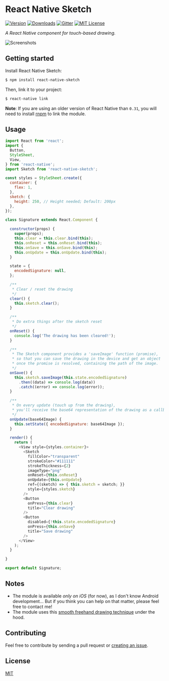 # React Native Sketch

[![Version](https://img.shields.io/npm/v/react-native-sketch.svg?style=flat-square)](http://npm.im/react-native-sketch)
[![Downloads](https://img.shields.io/npm/dm/react-native-sketch.svg?style=flat-square)](http://npm.im/react-native-sketch)
[![Gitter](https://img.shields.io/badge/chat-on%20gitter-1dce73.svg?style=flat-square)](https://gitter.im/jgrancher/react-native-sketch)
[![MIT License](https://img.shields.io/npm/l/react-native-sketch.svg?style=flat-square)](http://opensource.org/licenses/MIT)

*A React Native component for touch-based drawing.*

![Screenshots](https://cloud.githubusercontent.com/assets/5517450/15202227/ca865758-183b-11e6-8c4e-41080bc04538.jpg "Disclaimer: This is not my signature ;)")

## Getting started

Install React Native Sketch:
```bash
$ npm install react-native-sketch
```

Then, link it to your project:
```bash
$ react-native link
```

**Note**: If you are using an older version of React Native than `0.31`, you will need to install [rnpm](https://github.com/rnpm/rnpm) to link the module.

## Usage

```javascript
import React from 'react';
import {
  Button,
  StyleSheet,
  View,
} from 'react-native';
import Sketch from 'react-native-sketch';

const styles = StyleSheet.create({
  container: {
    flex: 1,
  },
  sketch: {
    height: 250, // Height needed; Default: 200px
  },
});

class Signature extends React.Component {

  constructor(props) {
    super(props);
    this.clear = this.clear.bind(this);
    this.onReset = this.onReset.bind(this);
    this.onSave = this.onSave.bind(this);
    this.onUpdate = this.onUpdate.bind(this);
  }

  state = {
    encodedSignature: null,
  };

  /**
   * Clear / reset the drawing
   */
  clear() {
    this.sketch.clear();
  }

  /**
   * Do extra things after the sketch reset
   */
  onReset() {
    console.log('The drawing has been cleared!');
  }

  /**
   * The Sketch component provides a 'saveImage' function (promise),
   * so that you can save the drawing in the device and get an object
   * once the promise is resolved, containing the path of the image.
   */
  onSave() {
    this.sketch.saveImage(this.state.encodedSignature)
      .then((data) => console.log(data))
      .catch((error) => console.log(error));
  }

  /**
   * On every update (touch up from the drawing),
   * you'll receive the base64 representation of the drawing as a callback.
   */
  onUpdate(base64Image) {
    this.setState({ encodedSignature: base64Image });
  }

  render() {
    return (
      <View style={styles.container}>
        <Sketch
          fillColor="transparent"
          strokeColor="#111111"
          strokeThickness={2}
          imageType="png"
          onReset={this.onReset}
          onUpdate={this.onUpdate}
          ref={(sketch) => { this.sketch = sketch; }}
          style={styles.sketch}
        />
        <Button
          onPress={this.clear}
          title="Clear drawing"
        />
        <Button
          disabled={!this.state.encodedSignature}
          onPress={this.onSave}
          title="Save drawing"
        />
      </View>
    );
  }

}

export default Signature;
```

## Notes

- The module is available *only on iOS* (for now), as I don't know Android development... But if you think you can help on that matter, please feel free to contact me!
- The module uses this [smooth freehand drawing technique](http://code.tutsplus.com/tutorials/smooth-freehand-drawing-on-ios--mobile-13164) under the hood.

## Contributing

Feel free to contribute by sending a pull request or [creating an issue](https://github.com/jgrancher/react-native-sketch/issues/new).

## License

[MIT](https://github.com/jgrancher/react-native-sketch/tree/master/LICENSE)

